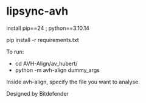# lipsync-avh
install pip==24 ;  python==3.10.14

pip install -r requirements.txt

To run:

- cd AVH-Align/av_hubert/
- python -m avh-align dummy_args

Inside avh-align, specify the file you want to analyse.

Designed by Bitdefender
